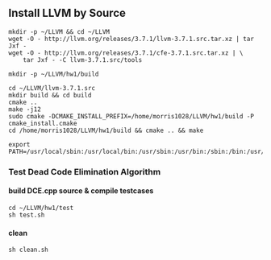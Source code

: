 ## Install LLVM by Source ##

```
mkdir -p ~/LLVM && cd ~/LLVM
wget -O - http://llvm.org/releases/3.7.1/llvm-3.7.1.src.tar.xz | tar Jxf -
wget -O - http://llvm.org/releases/3.7.1/cfe-3.7.1.src.tar.xz | \
	tar Jxf - -C llvm-3.7.1.src/tools
```

```
mkdir -p ~/LLVM/hw1/build
```

```
cd ~/LLVM/llvm-3.7.1.src
mkdir build && cd build
cmake ..
make -j12
sudo cmake -DCMAKE_INSTALL_PREFIX=/home/morris1028/LLVM/hw1/build -P cmake_install.cmake
cd /home/morris1028/LLVM/hw1/build && cmake .. && make
```

```
export PATH=/usr/local/sbin:/usr/local/bin:/usr/sbin:/usr/bin:/sbin:/bin:/usr/games:/usr/local/games
```

### Test Dead Code Elimination Algorithm ###

#### build DCE.cpp source & compile testcases ###

```
cd ~/LLVM/hw1/test
sh test.sh
```

#### clean ####

```
sh clean.sh
```
